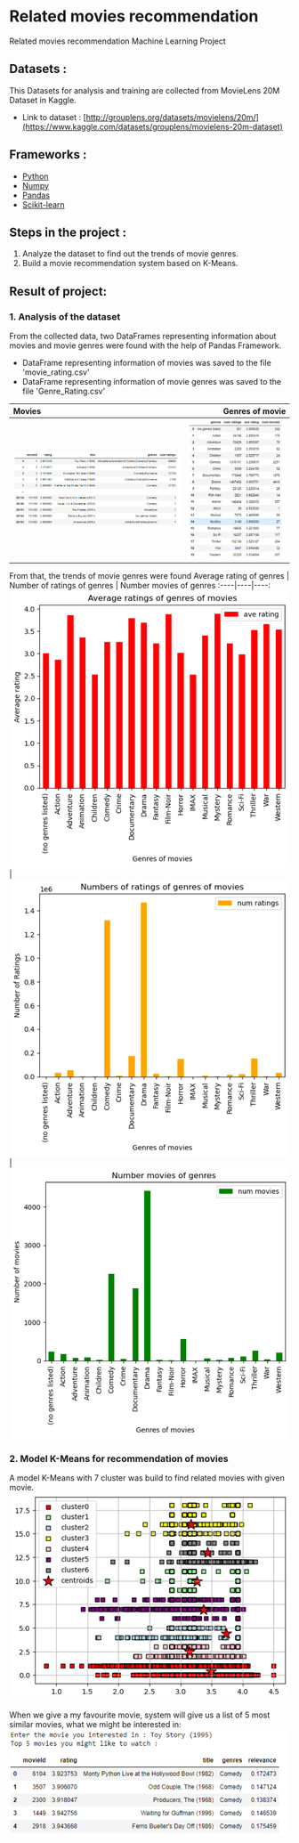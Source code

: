 # Related movies recommendation
Related movies recommendation Machine Learning Project

## Datasets : 
This Datasets for analysis and training are collected from MovieLens 20M Dataset in Kaggle. 

- Link to dataset : [http://grouplens.org/datasets/movielens/20m/](https://www.kaggle.com/datasets/grouplens/movielens-20m-dataset)

## Frameworks : 
* [Python](https://www.python.org/)
* [Numpy](https://numpy.org/)
* [Pandas](https://pandas.pydata.org/)
* [Scikit-learn](https://scikit-learn.org/stable/)

## Steps in the project : 
1. Analyze the dataset to find out the trends of movie genres.
2. Build a movie recommendation system based on K-Means.

## Result of project:
### 1. Analysis of the dataset 
From the collected data, two DataFrames representing information about movies and movie genres were found with the help of Pandas Framework.

* DataFrame representing information of movies was saved to the file 'movie_rating.csv'
* DataFrame representing information of movie genres was saved to the file 'Genre_Rating.csv'

Movies | Genres of movie 
:----|----:
![](image/movie_rating.png)|  ![](image/rating_by_genre.png)

From that, the trends of movie genres were found
Average rating of genres | Number of ratings of genres | Number movies of genres
:----|----|----:
![](image/ave_rating_of_genre.png) |  ![](image/num_of_ratings_of_genres.png)  | ![](image/number_movies_of_genres.png)

### 2. Model K-Means for recommendation of movies
A model K-Means with 7 cluster was build to find related movies with given movie.
![](image/clusters.png)

When we give a my favourite movie, system will give us a list of 5 most similar movies, what we might be interested in:
![](image/recommend_movies.png)



